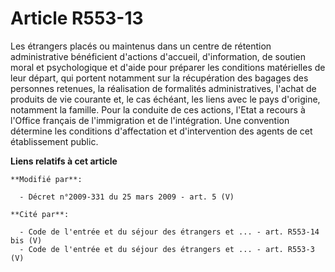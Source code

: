# Article R553-13

Les étrangers placés ou maintenus dans un centre de rétention administrative bénéficient d'actions d'accueil, d'information,
de soutien moral et psychologique et d'aide pour préparer les conditions matérielles de leur départ, qui portent notamment
sur la récupération des bagages des personnes retenues, la réalisation de formalités administratives, l'achat de produits de
vie courante et, le cas échéant, les liens avec le pays d'origine, notamment la famille. Pour la conduite de ces actions,
l'Etat a recours à l'Office français de l'immigration et de l'intégration. Une convention détermine les conditions
d'affectation et d'intervention des agents de cet établissement public.

**Liens relatifs à cet article**

	**Modifié par**:

	  - Décret n°2009-331 du 25 mars 2009 - art. 5 (V)

	**Cité par**:

	  - Code de l'entrée et du séjour des étrangers et ... - art. R553-14 bis (V)
	  - Code de l'entrée et du séjour des étrangers et ... - art. R553-3 (V)
